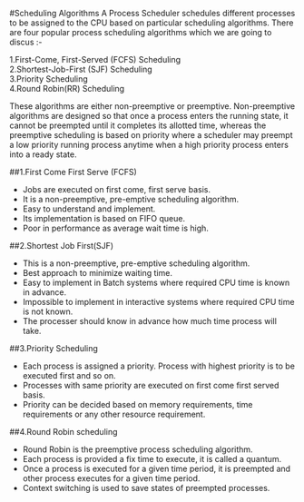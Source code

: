 #Scheduling Algorithms
A Process Scheduler schedules different processes to be assigned to the CPU based on particular scheduling algorithms. There are four popular process scheduling algorithms which we are going to discus :-

1.First-Come, First-Served (FCFS) Scheduling  
2.Shortest-Job-First (SJF) Scheduling  
3.Priority Scheduling  
4.Round Robin(RR) Scheduling  

These algorithms are either non-preemptive or preemptive. Non-preemptive algorithms are designed so that once a process enters the running state, it cannot be preempted until it completes its allotted time, whereas the preemptive scheduling is based on priority where a scheduler may preempt a low priority running process anytime when a high priority process enters into a ready state.

##1.First Come First Serve (FCFS)
* Jobs are executed on first come, first serve basis.  
* It is a non-preemptive, pre-emptive scheduling algorithm.  
* Easy to understand and implement.  
* Its implementation is based on FIFO queue.  
* Poor in performance as average wait time is high.  

##2.Shortest Job First(SJF)
* This is a non-preemptive, pre-emptive scheduling algorithm.  
* Best approach to minimize waiting time.  
* Easy to implement in Batch systems where required CPU time is known in advance.  
* Impossible to implement in interactive systems where required CPU time is not known.  
* The processer should know in advance how much time process will take.

##3.Priority Scheduling
* Each process is assigned a priority. Process with highest priority is to be executed first and so on.  
* Processes with same priority are executed on first come first served basis.  
* Priority can be decided based on memory requirements, time requirements or any other resource requirement.

##4.Round Robin scheduling
* Round Robin is the preemptive process scheduling algorithm.  
* Each process is provided a fix time to execute, it is called a quantum.  
* Once a process is executed for a given time period, it is preempted and other process executes for a given time period.  
* Context switching is used to save states of preempted processes.
